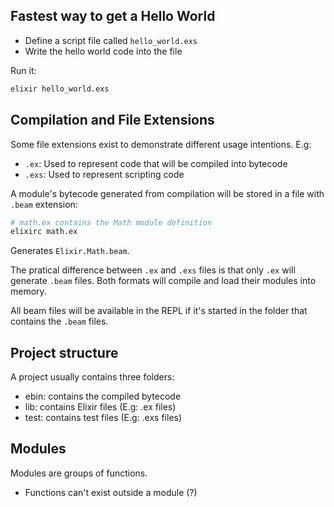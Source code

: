 ## Fastest way to get a Hello World

- Define a script file called `hello_world.exs`
- Write the hello world code into the file

Run it:

```sh
elixir hello_world.exs
```

## Compilation and File Extensions

Some file extensions exist to demonstrate different usage intentions. E.g:
- `.ex`: Used to represent code that will be compiled into bytecode
- `.exs`: Used to represent scripting code

A module's bytecode generated from compilation will be stored in a file with `.beam` extension:

``` sh
# math.ex contains the Math module definition
elixirc math.ex
```
Generates `Elixir.Math.beam`.

The pratical difference between `.ex` and `.exs` files is that only `.ex` will generate `.beam` files. Both formats will compile and load
their modules into memory.

All beam files will be available in the REPL if it's started in the folder that contains the `.beam` files.

## Project structure
A project usually contains three folders:
- ebin: contains the compiled bytecode
- lib: contains Elixir files (E.g: .ex files)
- test: contains test files (E.g: .exs files)

## Modules

Modules are groups of functions.
  - Functions can't exist outside a module (?)


